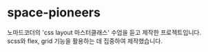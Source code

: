 # space-pioneers

노마드코더의 'css layout 마스터클래스' 수업을 듣고 제작한 프로젝트입니다. <br>
scss와 flex, grid 기능을 활용하는 데 집중하여 제작했습니다.
